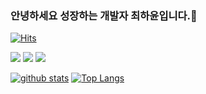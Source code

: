 ### 안녕하세요 성장하는 개발자 최하윤입니다.👋
[![Hits](https://hits.seeyoufarm.com/api/count/incr/badge.svg?url=https%3A%2F%2Fgithub.com%2FStella-HY-C)](https://hits.seeyoufarm.com)
<!--
**shinplest/shinplest** is a ✨ _special_ ✨ repository because its `README.md` (this file) appears on your GitHub profile.

Here are some ideas to get you started:

- 🔭 I’m currently working on ...
- 🌱 I’m currently learning ...
- 👯 I’m looking to collaborate on ...
- 🤔 I’m looking for help with ...
- 💬 Ask me about ...
- 📫 How to reach me: ...
- 😄 Pronouns: ...
- ⚡ Fun fact: ...
-->

<a href="" target="_blank"><img src="https://img.shields.io/badge/JAVA-007396?style=flat&logo=Java&logoColor=white"/></a>
<a href="" target="_blank"><img src="https://img.shields.io/badge/vuedotjs-4FC08D?style=flat&logo=vuedotjs&logoColor=white"/></a>
<a href="" target="_blank"><img src="https://img.shields.io/badge/vuedotjs-4FC08D?style=flat&logo=Java&logoColor=white"/></a>

[![github stats](https://github-readme-stats.vercel.app/api?username=Stella-HY-C&show_icons=true&hide_border=true)](https://github.com/Stella-HY-C)
[![Top Langs](https://github-readme-stats.vercel.app/api/top-langs/?username=Stella-HY-C&layout=compact)](https://github.com/Stella-HY-C)

<!-- 
<a href="" target="_blank"><img src="https://img.shields.io/badge/Android-3DDC84?style=flat-square&logo=Android&logoColor=white"/></a>
<a href="" target="_blank"><img src="https://img.shields.io/badge/JAVA-007396?style=flat-square&logo=Java&logoColor=white"/></a>
<a href="" target="_blank"><img src="https://img.shields.io/badge/Kotlin-0095D5?style=flat-square&logo=Kotlin&logoColor=white"/></a>
<a href="" target="_blank"><img src="https://img.shields.io/badge/Python-3776AB?style=flat-square&logo=Python&logoColor=white"/></a>

-->
